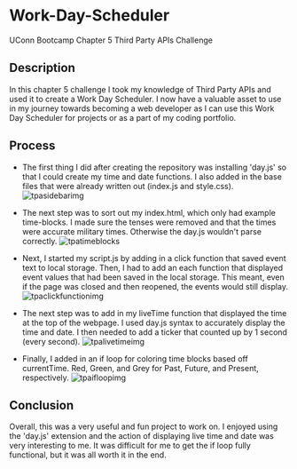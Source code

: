 # Work-Day-Scheduler
UConn Bootcamp Chapter 5 Third Party APIs Challenge

## Description
In this chapter 5 challenge I took my knowledge of Third Party APIs and used it to create a Work Day Scheduler.  I now have a valuable asset to use in my journey towards becoming a web developer as I can use this Work Day Scheduler for projects or as a part of my coding portfolio.


## Process
* The first thing I did after creating the repository was installing 'day.js' so that I could create my time and date functions.  I also added in the base files that were already written out (index.js and style.css).
![tpasidebarimg]("")


* The next step was to sort out my index.html, which only had example time-blocks.  I made sure the tenses were removed and that the times were accurate military times.  Otherwise the day.js wouldn't parse correctly.
![tpatimeblocks]("")


* Next, I started my script.js by adding in a click function that saved event text to local storage. Then, I had to add an each function that displayed event values that had been saved in the local storage.  This meant, even if the page was closed and then reopened, the events would still display.
![tpaclickfunctionimg]("")


* The next step was to add in my liveTime function that displayed the time at the top of the webpage.  I used day.js syntax to accurately display the time and date.  I then needed to add a ticker that counted up by 1 second (every second).
![tpalivetimeimg]("")


* Finally, I added in an if loop for coloring time blocks based off currentTime.  Red, Green, and Grey for Past, Future, and Present, respectively.
![tpaifloopimg]("")


## Conclusion
Overall, this was a very useful and fun project to work on.  I enjoyed using the 'day.js' extension and the action of displaying live time and date was very interesting to me.  It was difficult for me to get the if loop fully functional, but it was all worth it in the end.